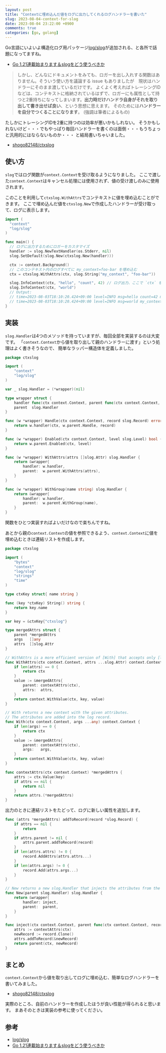 ```yaml
---
layout: post
title: "Contextに埋め込んだ値をログに出力してくれるログハンドラーを書いた"
slug: 2023-08-04-context-for-slog
date: 2023-08-04 23:22:00 +0900
comments: true
categories: [go, golang]
---
```


Go言語にいよいよ構造化ログ用パッケージ[log/slog]が追加される、と各所で話題になってますね。

- [Go 1.21連載始まります＆slogをどう使うべきか]

> しかし、どんなにドキュメントをみても、ロガーを出し入れする関数はありません。そういう使い方を議論する issue もありましたが　現状はハンドラーにそのまま渡しているだけです。
> よくよく考えればトレーシングIDなどは、コンテキストに格納されているはずで、ロガーにも属性として持つと2重持ちになってしまいます。**出力時だけハンドラ自身がそれを取り出して書き出せば良い**、という思想に思えます。
> そのためには**ハンドラーを自分でつくることになります**。
> (強調は筆者によるもの)

たしかにトレーシングIDを2重に持つのは効率が悪いかもしれない。
そうかもしれないけど・・・でもやっぱり毎回ハンドラーを書くのは面倒・・・もうちょっと汎用的にはならないものか・・・
と結局書いちゃいました。

- [shogo82148/ctxslog]

## 使い方

`slog`ではログ関数が`context.Context`を受け取るようになりました。
ここで渡した`context.Context`はキャンセル処理には使用されず、値の受け渡しのみに使用されます。

このことを利用して`ctxslog.WithAttrs`でコンテキストに値を埋め込むことができます。
ここで埋め込んだ値を`ctxslog.New`で作成したハンドラーが受け取って、ログに表示します。

```go
import (
  "context"
  "log/slog"
)

func main() {
  // ログに出力するためにロガーをカスタマイズ
  handler := slog.NewTextHandler(os.Stderr, nil)
  slog.SetDefault(slog.New(ctxslog.New(handler)))

  ctx := context.Background()
  // このコンテキスト内のログすべてに my_context=foo-bar を埋め込む
  ctx = ctxslog.WithAttrs(ctx, slog.String("my_context", "foo-bar"))

  slog.InfoContext(ctx, "hello", "count", 42) // ログ出力、ここで `ctx` を渡しているのがポイント
  slog.InfoContext(ctx, "world")
  // Output:
  // time=2023-08-03T18:10:20.424+09:00 level=INFO msg=hello count=42 my_context=foo-bar
  // time=2023-08-03T18:10:20.424+09:00 level=INFO msg=world my_context=foo-bar
}
```

## 実装

`slog.Handler`は4つのメソッドを持っていますが、毎回全部を実装するのは大変です。
「`context.Context`から値を取り出して親のハンドラーに渡す」という処理はよく書きそうなので、
簡単なラッパー構造体を定義しました。

```go
package ctxslog

import (
	"context"
	"log/slog"
)

var _ slog.Handler = (*wrapper)(nil)

type wrapper struct {
	handler func(ctx context.Context, parent func(ctx context.Context, record slog.Record) error, record slog.Record) error
	parent  slog.Handler
}

func (w *wrapper) Handle(ctx context.Context, record slog.Record) error {
	return w.handler(ctx, w.parent.Handle, record)
}

func (w *wrapper) Enabled(ctx context.Context, level slog.Level) bool {
	return w.parent.Enabled(ctx, level)
}

func (w *wrapper) WithAttrs(attrs []slog.Attr) slog.Handler {
	return &wrapper{
		handler: w.handler,
		parent:  w.parent.WithAttrs(attrs),
	}
}

func (w *wrapper) WithGroup(name string) slog.Handler {
	return &wrapper{
		handler: w.handler,
		parent:  w.parent.WithGroup(name),
	}
}
```

関数をひとつ実装すればよいだけなので楽ちんですね。

あとから親の`context.Context`の値を参照できるよう、`context.Context`に値を埋め込むときは連結リストを作成します。

```go
package ctxslog

import (
	"bytes"
	"context"
	"log/slog"
	"strings"
	"time"
)

type ctxKey struct{ name string }

func (key *ctxKey) String() string {
	return key.name
}

var key = &ctxKey{"ctxslog"}

type mergedAttrs struct {
	parent *mergedAttrs
	args   []any
	attrs  []slog.Attr
}

// WithAttrs is a more efficient version of [With] that accepts only [log/slog.Attrs].
func WithAttrs(ctx context.Context, attrs ...slog.Attr) context.Context {
	if len(attrs) == 0 {
		return ctx
	}
	value := &mergedAttrs{
		parent: contextAttrs(ctx),
		attrs:  attrs,
	}
	return context.WithValue(ctx, key, value)
}

// With returns a new context with the given attributes.
// The attributes are added into the log record.
func With(ctx context.Context, args ...any) context.Context {
	if len(args) == 0 {
		return ctx
	}
	value := &mergedAttrs{
		parent: contextAttrs(ctx),
		args:   args,
	}
	return context.WithValue(ctx, key, value)
}

func contextAttrs(ctx context.Context) *mergedAttrs {
	attrs := ctx.Value(key)
	if attrs == nil {
		return nil
	}
	return attrs.(*mergedAttrs)
}
```

出力のときに連結リストをたどって、ログに新しい属性を追加します。

```go
func (attrs *mergedAttrs) addToRecord(record *slog.Record) {
	if attrs == nil {
		return
	}
	if attrs.parent != nil {
		attrs.parent.addToRecord(record)
	}
	if len(attrs.attrs) != 0 {
		record.AddAttrs(attrs.attrs...)
	}
	if len(attrs.args) != 0 {
		record.Add(attrs.args...)
	}
}

// New returns a new slog.Handler that injects the attributes from the context.
func New(parent slog.Handler) slog.Handler {
	return &wrapper{
		handler: inject,
		parent:  parent,
	}
}

func inject(ctx context.Context, parent func(ctx context.Context, record slog.Record) error, record slog.Record) error {
	attrs := contextAttrs(ctx)
	newRecord := record.Clone()
	attrs.addToRecord(&newRecord)
	return parent(ctx, newRecord)
}
```

## まとめ

`context.Context`から値を取り出してログに埋め込む、簡単なログハンドラーを書いてみました。

- [shogo82148/ctxslog]

実際のところ、自前のハンドラーを作成したほうが良い性能が得られると思います。
まあそのときは実装の参考に使ってください。

## 参考

- [log/slog]
- [Go 1.21連載始まります＆slogをどう使うべきか]

[log/slog]: https://pkg.go.dev/log/slog@go1.21rc4
[Go 1.21連載始まります＆slogをどう使うべきか]: https://future-architect.github.io/articles/20230731a/
[shogo82148/ctxslog]: https://github.com/shogo82148/ctxslog

